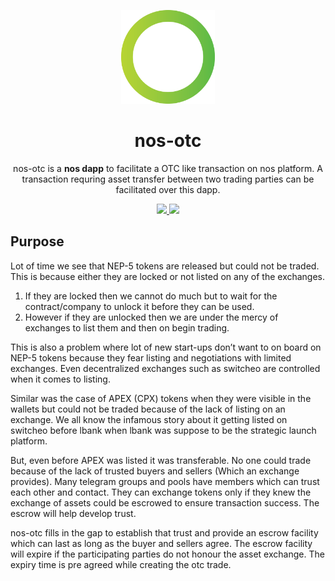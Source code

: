 <p align="center">
  <img src="./logo.png" width="150px" />
</p>

<h1 align="center">nos-otc</h1>

<p align="center">
  nos-otc is a <strong>nos dapp</strong> to facilitate a OTC like transaction on nos platform. A transaction requring asset transfer between two trading parties can be facilitated over this dapp.
</p>

<p align="center">
  <a href='https://www.npmjs.com/package/@nosplatform/create-nos-dapp'>
    <img src='https://badge.fury.io/js/%40nosplatform%2Fcreate-nos-dapp.svg'>
  </a>
  <a href='https://github.com/prettier/prettier'>
    <img src='https://img.shields.io/badge/code_style-prettier-ff69b4.svg?style=flat'>
  </a>
</p>

## Purpose
Lot of time we see that NEP-5 tokens are released but could not be traded. This is because either they are locked or not listed on any of the exchanges.

1. If they are locked then we cannot do much but to wait for the contract/company to unlock it before they can be used.
2. However if they are unlocked then we are under the mercy of exchanges to list them and then on begin trading.

This is also a problem where lot of new start-ups don’t want to on board on NEP-5 tokens because they fear listing and negotiations with limited exchanges.
Even decentralized exchanges such as switcheo are controlled when it comes to listing.

Similar was the case of APEX (CPX) tokens when they were visible in the wallets but could not be traded because of the lack of listing on an exchange. We all know the infamous story about it getting listed on switcheo before lbank when lbank was suppose to be the strategic launch platform.

But, even before APEX was listed it was transferable. No one could trade because of the lack of trusted buyers and sellers (Which an exchange provides). Many telegram groups and pools have members which can trust each other and contact. They can exchange tokens only if they knew the exchange of assets could be escrowed to ensure transaction success. The escrow will help develop trust.

nos-otc fills in the gap to establish that trust and provide an escrow facility which can last as long as the buyer and sellers agree. The escrow facility will expire if the participating parties do not honour the asset exchange. The expiry time is pre agreed while creating the otc trade.
